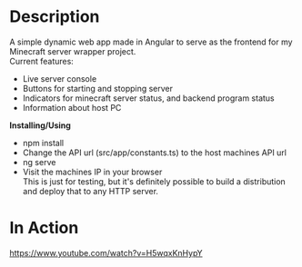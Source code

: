 # Description
A simple dynamic web app made in Angular to serve as the frontend for my Minecraft server wrapper project.       
Current features:
- Live server console
- Buttons for starting and stopping server
- Indicators for minecraft server status, and backend program status
- Information about host PC    

**Installing/Using**   
- npm install
- Change the API url (src/app/constants.ts) to the host machines API url
- ng serve
- Visit the machines IP in your browser     
This is just for testing, but it's definitely possible to build a distribution and deploy that to any HTTP server. 

# In Action
https://www.youtube.com/watch?v=H5wqxKnHypY
